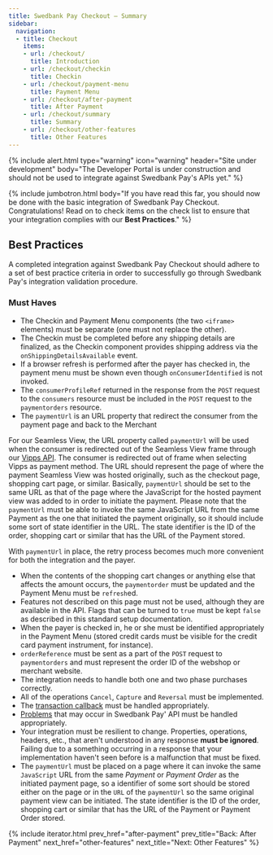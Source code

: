 ```yaml
---
title: Swedbank Pay Checkout – Summary
sidebar:
  navigation:
  - title: Checkout
    items:
    - url: /checkout/
      title: Introduction
    - url: /checkout/checkin
      title: Checkin
    - url: /checkout/payment-menu
      title: Payment Menu
    - url: /checkout/after-payment
      title: After Payment
    - url: /checkout/summary
      title: Summary
    - url: /checkout/other-features
      title: Other Features
---
```


{% include alert.html type="warning"
                      icon="warning"
                      header="Site under development"
                      body="The Developer Portal is under construction and should not be used to integrate against Swedbank Pay's APIs yet." %}

{% include jumbotron.html body="If you have read this far, you should now be
done with the basic integration of Swedbank Pay Checkout. Congratulations!
Read on to check items on the check list to ensure that your integration
complies with our **Best Practices**." %}

## Best Practices

A completed integration against Swedbank Pay Checkout should adhere to a set of
best practice criteria in order to successfully go through Swedbank Pay's
integration validation procedure.

### Must Haves

* The Checkin and Payment Menu components (the two `<iframe>` elements) must be
  separate (one must not replace the other).
* The Checkin must be completed before any shipping details are finalized, as
  the Checkin component provides shipping address via the
  `onShippingDetailsAvailable` event.
* If a browser refresh is performed after the payer has checked in, the payment
  menu must be shown even though `onConsumerIdentified` is not invoked.
* The `consumerProfileRef` returned in the response from the `POST` request to
  the `consumers` resource must be included in the `POST` request to the
  `paymentorders` resource.
* The `paymentUrl` is an URL property that redirect the consumer from the payment page and back to the Merchant

For our Seamless View, the URL property called `paymentUrl` will be used when the
consumer is redirected out of the Seamless View frame through our
[Vipps API][vipps-payments].
The consumer is redirected out of frame when selecting Vipps as payment method.
The URL should represent the page of where the payment Seamless View was hosted
originally,
such as the checkout page, shopping cart page, or similar. Basically,
`paymentUrl` should be set to the same URL as that of the page where the
JavaScript for the hosted payment view was added to in order to initiate the
payment.
Please note that the `paymentUrl` must be able to invoke the same JavaScript
URL from the same Payment as the one that initiated the payment originally,
so it should include some sort of state identifier in the URL.
The state identifier is the ID of the order, shopping cart or similar that has
the URL of the Payment stored.

With `paymentUrl` in place, the retry process becomes much more convenient for
both the integration and the payer.

* When the contents of the shopping cart changes or anything else that affects
  the amount occurs, the `paymentorder` must be updated and the Payment Menu
  must be `refresh`ed.
* Features not described on this page must not be used, although they are
  available in the API. Flags that can be turned to `true` must be kept
  `false` as described in this standard setup documentation.
* When the payer is checked in, he or she must be identified appropriately in
  the Payment Menu (stored credit cards must be visible for the credit card
  payment instrument, for instance).
* `orderReference` must be sent as a part of the `POST` request to
  `paymentorders` and must represent the order ID of the webshop or merchant
  website.
* The integration needs to handle both one and two phase purchases correctly.
* All of the operations `Cancel`, `Capture` and `Reversal` must be implemented.
* The [transaction callback][callback] must be handled appropriately.
* [Problems][problems] that may occur in Swedbank Pay' API must be handled
  appropriately.
* Your integration must be resilient to change. Properties, operations,
  headers, etc., that aren't understood in any response **must be ignored**.
  Failing due to a something occurring in a response that your implementation
  haven't seen before is a malfunction that must be fixed.
* The `paymentUrl` must be placed on a page where it can invoke the same
  `JavaScript` URL from the same _Payment_ or _Payment Order_ as the initiated
  payment page, so a identifier of some sort should be stored either on the page
  or in the `URL` of the `paymentUrl` so the same original payment view can
  be initiated. The state identifier is the ID of the order, shopping
  cart or similar that has the URL of the Payment or Payment Order stored.

{% include iterator.html prev_href="after-payment"
                         prev_title="Back: After Payment"
                         next_href="other-features"
                         next_title="Next: Other Features" %}

[problems]: /checkout/other-features#problems
[callback]: /checkout/other-features#callback
[vipps-payments]: /payments/vipps/index.md
